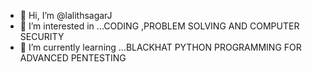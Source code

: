 - 👋 Hi, I’m @lalithsagarJ
- 👀 I’m interested in ...CODING ,PROBLEM SOLVING AND COMPUTER SECURITY
- 🌱 I’m currently learning ...BLACKHAT PYTHON PROGRAMMING FOR ADVANCED PENTESTING 
<!---
lalithsagarJ/lalithsagarJ is a ✨ special ✨ repository because its `README.md` (this file) appears on your GitHub profile.
You can click the Preview link to take a look at your changes.
--->
